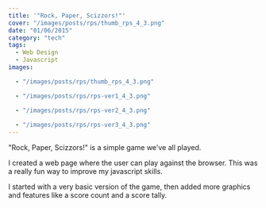 ```yaml
---
title: '"Rock, Paper, Scizzors!"'
cover: "/images/posts/rps/thumb_rps_4_3.png"
date: "01/06/2015"
category: "tech"
tags:
  - Web Design
  - Javascript
images:

  - "/images/posts/rps/thumb_rps_4_3.png"

  - "/images/posts/rps/rps-ver1_4_3.png"

  - "/images/posts/rps/rps-ver2_4_3.png"
  
  - "/images/posts/rps/rps-ver3_4_3.png"
---
```

"Rock, Paper, Scizzors!" is a simple game we've all played.

I created a web page where the user can play against the browser. This was a really fun way to improve my javascript skills.

I started with a very basic version of the game, then added more graphics and features like a score count and a score tally.
